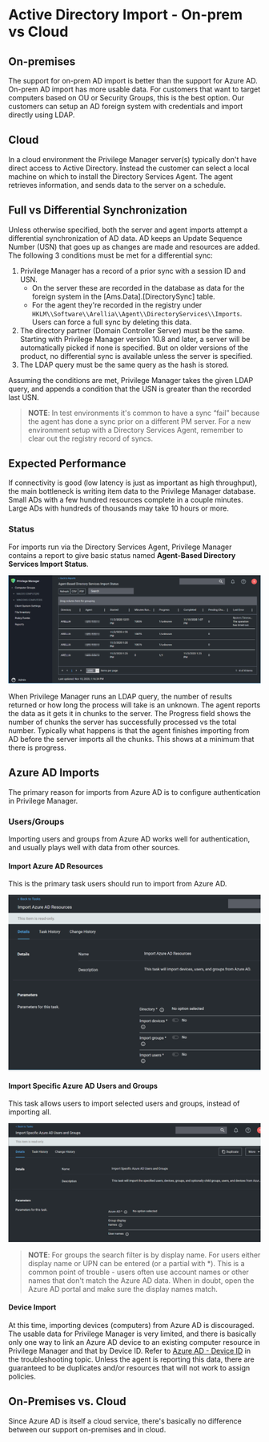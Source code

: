 [title]: # (AD Import)
[tags]: # (azure ad,cloud,on-prem)
[priority]: # (2)
# Active Directory Import - On-prem vs Cloud

## On-premises

The support for on-prem AD import is better than the support for Azure AD. On-prem AD import has more usable data. For customers that want to target computers based on OU or Security Groups, this is the best option. Our customers can setup an AD foreign system with credentials and import directly using LDAP.

## Cloud

In a cloud environment the Privilege Manager server(s) typically don't have direct access to
Active Directory. Instead the customer can select a local machine on which to install the
Directory Services Agent. The agent retrieves information, and sends data to the server on a schedule.

## Full vs Differential Synchronization

Unless otherwise specified, both the server and agent imports attempt a differential synchronization of AD data. AD keeps an Update Sequence Number (USN) that goes up as changes are made and resources are added. The following 3 conditions must be met for a differential sync:

1. Privilege Manager has a record of a prior sync with a session ID and USN.
   * On the server these are recorded in the database as data for the foreign system in the [Ams.Data].[DirectorySync] table.
   * For the agent they're recorded in the registry under `HKLM\\Software\\Arellia\\Agent\\DirectoryServices\\Imports`. Users can force a full sync by deleting this data.
1. The directory partner (Domain Controller Server) must be the same. Starting with Privilege Manager version 10.8 and later, a server will be automatically picked if none is specified. But on older versions of the product, no differential sync is available unless the server is specified.
1. The LDAP query must be the same query as the hash is stored.

Assuming the conditions are met, Privilege Manager takes the given LDAP query, and appends a condition that the USN is greater than the recorded last USN.

>**NOTE**: In test environments it's common to have a sync “fail” because the agent has done a sync prior on a different PM server. For a new environment setup with a Directory Services Agent, remember to clear out the registry record of syncs.

## Expected Performance

If connectivity is good (low latency is just as important as high throughput), the main bottleneck is writing item data to the Privilege Manager database. Small ADs with a few hundred resources complete in a couple minutes. Large ADs with hundreds of thousands may take 10 hours or more.

### Status

For imports run via the Directory Services Agent, Privilege Manager contains a report to give basic status named __Agent-Based Directory Services Import Status__.

![](images/102cc931f12b8e1e7ca5cee7d5030e7e.png)

When Privilege Manager runs an LDAP query, the number of results returned or how long the process will take is an unknown. The agent reports the data as it gets it in chunks to the server. The Progress field shows the number of chunks the server has successfully processed vs the total number. Typically what happens is that the agent finishes importing from AD before the server imports all the chunks. This shows at a minimum that there is progress.

## Azure AD Imports

The primary reason for imports from Azure AD is to configure authentication in Privilege Manager.

### Users/Groups

Importing users and groups from Azure AD works well for authentication, and usually plays well with data from other sources.

#### Import Azure AD Resources

This is the primary task users should run to import from Azure AD.

![](images/d9d1207fe0d51ca50aedc5f48f5879c4.png)

#### Import Specific Azure AD Users and Groups

This task allows users to import selected users and groups, instead of importing all.

![](images/01f191c95e0da32c27eafd34e09d1d14.png)

>**NOTE**: For groups the search filter is by display name. For users either display name or UPN can be entered (or a partial with \*). This is a common point of trouble - users often use account names or other names that don't match the Azure AD data. When in doubt, open the Azure AD portal and make sure the display names match.

#### Device Import

At this time, importing devices (computers) from Azure AD is discouraged. The usable data for Privilege Manager is very limited, and there is basically only one way to link an Azure AD device to an existing computer resource in Privilege Manager and that by Device ID. Refer to [Azure AD - Device ID](ts-ad-sync.md) in the troubleshooting topic. Unless the agent is reporting this data, there are guaranteed to be duplicates and/or resources that will not work to assign policies.

## On-Premises vs. Cloud 

Since Azure AD is itself a cloud service, there's basically no difference between our support on-premises and in cloud.
